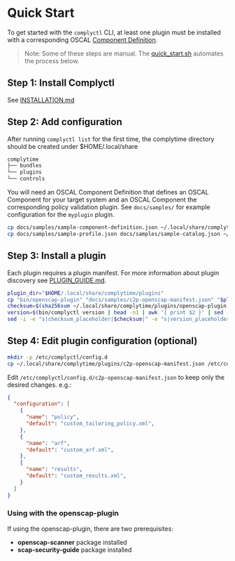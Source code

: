 # Quick Start

To get started with the `complyctl` CLI, at least one plugin must be installed with a corresponding OSCAL [Component Definition](https://pages.nist.gov/OSCAL/learn/concepts/layer/implementation/component-definition/).

> Note: Some of these steps are manual. The [quick_start.sh](../scripts/quick_start/quick_start.sh) automates the process below.

## Step 1: Install Complyctl

See [INSTALLATION.md](INSTALLATION.md)

## Step 2: Add configuration

After running `complyctl list` for the first time, the complytime
directory should be created under $HOME/.local/share

```markdown
complytime
├── bundles
└── plugins
└── controls
```

You will need an OSCAL Component Definition that defines an OSCAL Component for your target system and an OSCAL Component the corresponding
policy validation plugin. See `docs/samples/` for example configuration for the `myplugin` plugin.

```bash
cp docs/samples/sample-component-definition.json ~/.local/share/complytime/bundles
cp docs/samples/sample-profile.json docs/samples/sample-catalog.json ~/.local/share/complytime/controls
```

## Step 3: Install a plugin

Each plugin requires a plugin manifest. For more information about plugin discovery see [PLUGIN_GUIDE.md](PLUGIN_GUIDE.md).

```bash
plugin_dir="$HOME/.local/share/complytime/plugins"
cp "bin/openscap-plugin" "docs/samples/c2p-openscap-manifest.json" "$plugin_dir"
checksum=$(sha256sum ~/.local/share/complytime/plugins/openscap-plugin | awk '{ print $1 }' )
version=$(bin/complyctl version | head -n1 | awk '{ print $2 }' | sed -E 's/^v([0-9]+\.[0-9]+\.[0-9]+).*/\1/')
sed -i -e "s|checksum_placeholder|$checksum|" -e "s|version_placeholder|$version|" "$plugin_dir/c2p-openscap-manifest.json"
```

## Step 4: Edit plugin configuration (optional)
```bash
mkdir -p /etc/complyctl/config.d
cp ~/.local/share/complytime/plugins/c2p-openscap-manifest.json /etc/complyctl/config.d
```

Edit `/etc/complyctl/config.d/c2p-openscap-manifest.json` to keep only the desired changes. e.g.:
```json
{
  "configuration": [
    {
      "name": "policy",
      "default": "custom_tailoring_policy.xml",
    },
    {
      "name": "arf",
      "default": "custom_arf.xml",
    },
    {
      "name": "results",
      "default": "custom_results.xml",
    }
  ]
}
```

### Using with the openscap-plugin

If using the openscap-plugin, there are two prerequisites:
- **openscap-scanner** package installed
- **scap-security-guide** package installed
